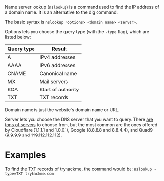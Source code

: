 Name server lookup (`nslookup`) is a command used to find the IP address of a domain name. It is an alternative to the dig command.

The basic syntax is `nslookup <options> <domain name> <server>`.

Options lets you choose the query type (with the `-type` flag), which are listed below:

| Query type | Result             |
| ---------- | ------------------ |
| A          | IPv4 addresses     |
| AAAA       | IPv6 addresses     |
| CNAME      | Canonical name     |
| MX         | Mail servers       |
| SOA        | Start of authority |
| TXT        | TXT records        |

Domain name is just the website's domain name or URL.

Server lets you choose the DNS server that you want to query. There [are tons of servers](https://public-dns.info/) to choose from, but the most common are the ones offered by Cloudflare (1.1.1.1 and 1.0.0.1), Google (8.8.8.8 and 8.8.4.4), and Quad9 (9.9.9.9 and 149.112.112.112).

# Examples
To find the TXT records of tryhackme, the command would be:
`nslookup -type=TXT tryhackme.com`